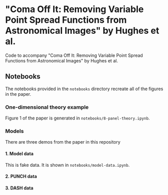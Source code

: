 # "Coma Off It: Removing Variable Point Spread Functions from Astronomical Images" by Hughes et al.
Code to accompany "Coma Off It: Removing Variable Point Spread Functions from Astronomical Images" by Hughes et al.

## Notebooks
The notebooks provided in the `notebooks` directory recreate all of the figures in the paper. 

### One-dimensional theory example
Figure 1 of the paper is generated in `notebooks/8-panel-theory.ipynb`. 

### Models

There are three demos from the paper in this repository
#### 1. Model data
This is fake data. It is shown in `notebooks/model-data.ipynb`. 
#### 2. PUNCH data

#### 3. DASH data